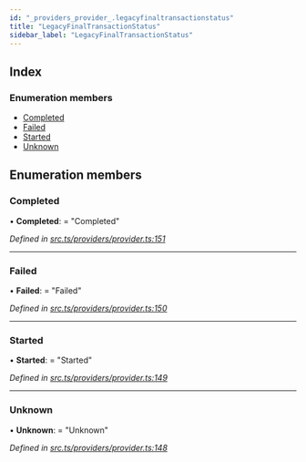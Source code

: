 ```yaml
---
id: "_providers_provider_.legacyfinaltransactionstatus"
title: "LegacyFinalTransactionStatus"
sidebar_label: "LegacyFinalTransactionStatus"
---
```


## Index

### Enumeration members

* [Completed](_providers_provider_.legacyfinaltransactionstatus.md#completed)
* [Failed](_providers_provider_.legacyfinaltransactionstatus.md#failed)
* [Started](_providers_provider_.legacyfinaltransactionstatus.md#started)
* [Unknown](_providers_provider_.legacyfinaltransactionstatus.md#unknown)

## Enumeration members

###  Completed

• **Completed**: = "Completed"

*Defined in [src.ts/providers/provider.ts:151](https://github.com/nearprotocol/nearlib/blob/d578981/src.ts/providers/provider.ts#L151)*

___

###  Failed

• **Failed**: = "Failed"

*Defined in [src.ts/providers/provider.ts:150](https://github.com/nearprotocol/nearlib/blob/d578981/src.ts/providers/provider.ts#L150)*

___

###  Started

• **Started**: = "Started"

*Defined in [src.ts/providers/provider.ts:149](https://github.com/nearprotocol/nearlib/blob/d578981/src.ts/providers/provider.ts#L149)*

___

###  Unknown

• **Unknown**: = "Unknown"

*Defined in [src.ts/providers/provider.ts:148](https://github.com/nearprotocol/nearlib/blob/d578981/src.ts/providers/provider.ts#L148)*
